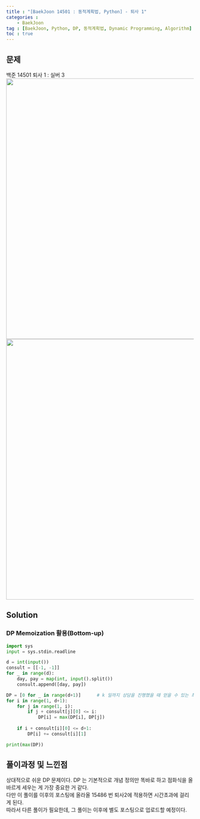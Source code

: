 ```yaml
---
title : "[BaekJoon 14501 : 동적계획법, Python] - 퇴사 1"
categories : 
    - BaekJoon
tag : [BaekJoon, Python, DP, 동적계획법, Dynamic Programming, Algorithm]
toc : true
---
```

## **문제**
백준 14501 퇴사 1 : 실버 3
<img src="https://user-images.githubusercontent.com/92680829/139305297-ad4c3942-501a-4ed5-91ec-9097c9ac99b1.png" width="700px"/>
<img src="https://user-images.githubusercontent.com/92680829/139305397-2d527fc5-5fe8-4a3f-a16b-f4ff5fc7d9db.png" width="700px"/>


## **Solution**
### DP Memoization 활용(Bottom-up)

```python
import sys
input = sys.stdin.readline

d = int(input())
consult = [[-1, -1]]
for _ in range(d):
    day, pay = map(int, input().split())
    consult.append([day, pay])

DP = [0 for _ in range(d+1)]      # k 일까지 상담을 진행했을 때 얻을 수 있는 최대이익
for i in range(1, d+1):
    for j in range(1, i):
        if j + consult[j][0] <= i:
            DP[i] = max(DP[i], DP[j])
    
    if i + consult[i][0] <= d+1:
        DP[i] += consult[i][1]

print(max(DP))

```

## **풀이과정 및 느낀점**
상대적으로 쉬운 DP 문제이다. DP 는 기본적으로 개념 정의만 똑바로 하고 점화식을 올바르게 세우는 게 가장 중요한 거 같다.
<br/>
다만 이 풀이를 이후의 포스팅에 올라올 15486 번 퇴사2에 적용하면 시간초과에 걸리게 된다.
<br/>
따라서 다른 풀이가 필요한데, 그 풀이는 이후에 별도 포스팅으로 업로드할 예정이다.